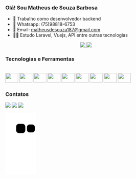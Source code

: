 ### Olá! Sou Matheus de Souza Barbosa

- :dart: Trabalho como desenvolvedor backend 
- :iphone: Whatsapp: (75)98818-6753
- :email: Email: matheusdesouza187@gmail.com
- :man_technologist: Estudo Laravel, Vuejs, API entre outras tecnologias

<div align="center">
   <a href="https://github.com/matheusdesouzab">
   <img height="150em" src="https://github-readme-stats.vercel.app/api?username=matheusdesouzab&show_icons=true&theme=black&include_all_commits=true&count_private=true"/>
    <img height="150em" src="https://github-readme-stats.vercel.app/api/top-langs/?username=matheusdesouzab&layout=compact&langs_count=7&theme=black"/>
   </a>
 </div>  


### Tecnologias e Ferramentas

<div style="display: inline_block"><br>
<img src="https://cdn.jsdelivr.net/gh/devicons/devicon/icons/html5/html5-original.svg" width="40" height="30"/>
<img src="https://cdn.jsdelivr.net/gh/devicons/devicon/icons/css3/css3-original.svg" width="40" height="30"/>
<img src="https://cdn.jsdelivr.net/gh/devicons/devicon/icons/javascript/javascript-original.svg" width="40" height="30" />
<img src="https://cdn.jsdelivr.net/gh/devicons/devicon/icons/vuejs/vuejs-original.svg" width="40" height="30" />
<img src="https://cdn.jsdelivr.net/gh/devicons/devicon/icons/bootstrap/bootstrap-original.svg" width="40" height="30" /> 
<img src="https://cdn.jsdelivr.net/gh/devicons/devicon/icons/php/php-plain.svg" width="40" height="30" />      
<img src="https://cdn.jsdelivr.net/gh/devicons/devicon/icons/mysql/mysql-plain.svg" width="40" height="30" />              
<img src="https://cdn.jsdelivr.net/gh/devicons/devicon/icons/git/git-original.svg" width="40" height="30" />
<img src="https://cdn.jsdelivr.net/gh/devicons/devicon/icons/laravel/laravel-plain.svg" width="40" height="30"/>       
</div>

### Contatos

<a href="https://api.whatsapp.com/send?phone=5575988186753" target="_blank"><img src="https://img.shields.io/badge/WhatsApp-25D366?style=for-the-badge&logo=whatsapp&logoColor=white" target="_blank"></a>
  <a href = "mailto:matheusdesouza187@gmail.com"><img src="https://img.shields.io/badge/Gmail-D14836?style=for-the-badge&logo=gmail&logoColor=white" target="_blank"></a>
  <a href="https://www.linkedin.com/in/matheussouzab/" target="_blank"><img src="https://img.shields.io/badge/-LinkedIn-%230077B5?style=for-the-badge&logo=linkedin&logoColor=white" target="_blank"></a> 

![snake gif](https://github.com/matheusdesouzab/matheusdesouzab/blob/output/github-contribution-grid-snake.svg)
</div>








